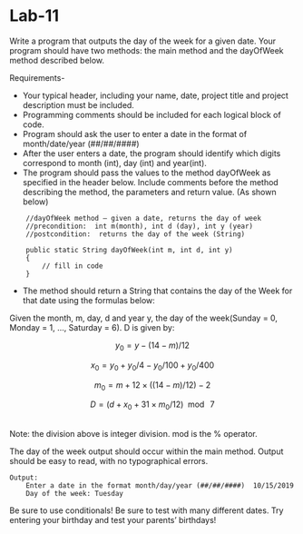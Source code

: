 # Lab-11

Write a program that outputs the day of the week for a given date. Your program should have two methods:  the main method and the dayOfWeek method described below.  


Requirements-
-	Your typical header, including your name, date, project title and project description must be included.
-	Programming comments should be included for each logical block of code.
-	Program should ask the user to enter a date in the format of month/date/year (##/##/####)
-	After the user enters a date, the program should identify which digits correspond to month (int), day (int) and year(int).
-	The program should pass the values to the method dayOfWeek as specified in the header below. Include comments before the method describing the method, the parameters and return value.  (As shown below)

```
    //dayOfWeek method – given a date, returns the day of week
    //precondition:  int m(month), int d (day), int y (year)
    //postcondition:  returns the day of the week (String)

    public static String dayOfWeek(int m, int d, int y)
    {
    	// fill in code
    }
```
-	The method should return a String that contains the day of the Week for that date using the formulas below:

Given the month, m, day, d and year y, the day of the week(Sunday = 0, Monday = 1, …, Saturday = 6).   D is given by:
```math
y_0 = y - (14 - m)/12
```
```math
x_0 = y_0 + y_0 / 4 - y_0 / 100 + y_0 / 400
```
```math
m_0 = m + 12 \times ((14 - m) / 12) - 2
```
```math
D = (d + x_0 + 31 \times m_0 / 12)  \mod\  7
```
<br />
Note: the division above is integer division. mod is the % operator.

The day of the week output should occur within the main method.  Output should be easy to read, with no typographical errors.

    Output:
        Enter a date in the format month/day/year (##/##/####)  10/15/2019
        Day of the week: Tuesday


Be sure to use conditionals! Be sure to test with many different dates.  Try entering your birthday and test your parents’ birthdays!
